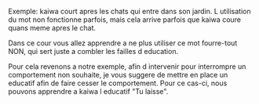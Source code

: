 Exemple: kaiwa court apres les chats qui entre dans son jardin. L utilisation du mot non fonctionne parfois, mais cela arrive parfois que kaiwa coure quans meme apres le chat.

Dans ce cour vous allez apprendre a ne plus utiliser ce mot fourre-tout NON, qui sert juste a combler les failles d education.

Pour cela revenons a notre exemple, afin d intervenir pour interrompre un comportement non souhaite, je vous suggere de mettre en place un educatif afin de faire cesser le comportement. 
Pour ce cas-ci, nous pouvons apprendre a kaiwa l educatif "Tu laisse".
